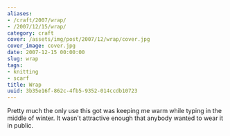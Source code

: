 ```yaml
---
aliases:
- /craft/2007/wrap/
- /2007/12/15/wrap/
category: craft
cover: /assets/img/post/2007/12/wrap/cover.jpg
cover_image: cover.jpg
date: 2007-12-15 00:00:00
slug: wrap
tags:
- knitting
- scarf
title: Wrap
uuid: 3b35e16f-862c-4fb5-9352-014ccdb10723
---
```


Pretty much the only use this got was keeping me warm while typing in the middle
of winter. It wasn't attractive enough that anybody wanted to wear it in public.
